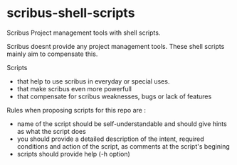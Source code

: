 scribus-shell-scripts
============

Scribus Project management tools with shell scripts.

Scribus doesnt provide any project management tools. These shell scripts mainly aim to compensate this.

Scripts 
* that help to use scribus in everyday or special uses.
* that make scribus even more powerfull
* that compensate for scribus weaknesses, bugs or lack of features

Rules when proposing scripts for this repo are :
* name of the script should be self-understandable and should give hints as what the script does
* you should provide a detailed description of the intent, required conditions and action of the script, as comments at the script's begining
* scripts should provide help (-h option)
